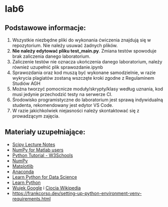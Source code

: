 # lab6

## Podstawowe informacje:
1. Wszystkie niezbędne pliki do wykonania ćwiczenia znajdują się w repozytorium. Nie należy usuwać żadnych plików.
2. **Nie należy edytować pliku test_main.py**. Zmiana testów spowoduje brak zaliczenia danego laboratorium.
3. Zaliczenie testów nie oznacza ukończenia danego laboratorium, należy również uzupełnić plik sprawozdanie.ipynb 
4. Sprawozdania oraz kod muszą być wykonane samodzielnie, w razie wykrycia plagiatów zostaną wszczęte kroki zgodne z Regulaminem Studiów AGH
5. Można tworzyć pomocnicze moduły/skrypty/klasy według uznania, kod musi jedynie przechodzić testy na serwerze CI.
6. Środowisko programistyczne do laboratorium jest sprawą indywidualną studenta, rekomendowany jest edytor VS Code.
7. W razie jakichkolwiek niejasności należy skontaktować się z prowadzącym zajęcia.

## Materiały uzupełniające:
- [Scipy Lecture Notes](http://www.scipy-lectures.org/index.html)
- [NumPy for Matlab users](https://docs.scipy.org/doc/numpy/user/numpy-for-matlab-users.html#numpy-for-matlab-users)
- [Python Tutorial - W3Schools](https://www.w3schools.com/python/default.asp)
- [NumPy](https://www.numpy.org)
- [Matplotlib](https://matplotlib.org/)
- [Anaconda](https://www.anaconda.com/)
- [Learn Python for Data Science](https://www.datacamp.com/learn-python-with-anaconda?utm_source=Anaconda_download&utm_campaign=datacamp_training&utm_medium=banner)
- [Learn Python](https://www.learnpython.org/)
- [Wujek Google](https://google.pl) i [Ciocia Wikipedia](https://pl.wikipedia.org/wiki/Wikipedia:Strona_g%C5%82%C3%B3wna)
- https://frankcorso.dev/setting-up-python-environment-venv-requirements.html
